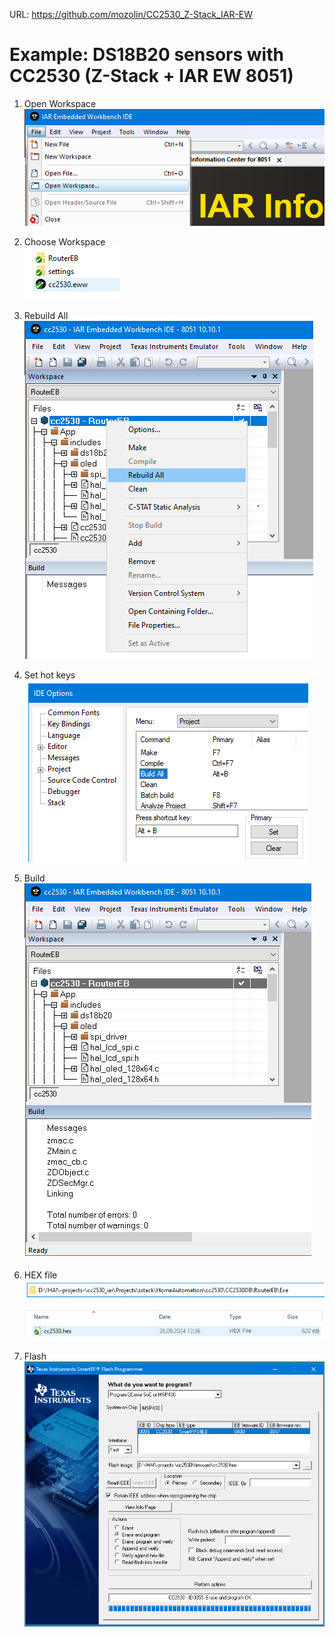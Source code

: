 URL: https://github.com/mozolin/CC2530_Z-Stack_IAR-EW  
# Example: DS18B20 sensors with CC2530 (Z-Stack + IAR EW 8051)  

1) Open Workspace  
![](img/IAR_EW_01-open_workspace.png)

2) Choose Workspace  
![](img/IAR_EW_02-choose_workspace.png)

3) Rebuild All  
![](img/IAR_EW_03-rebuild_all.png)

4) Set hot keys  
![](img/IAR_EW_04-set_hot_keys.png)

5) Build  
![](img/IAR_EW_05-built.png)

6) HEX file  
![](img/IAR_EW_06-hex_file.png)

7) Flash  
![](img/IAR_EW_07-flash.png)
